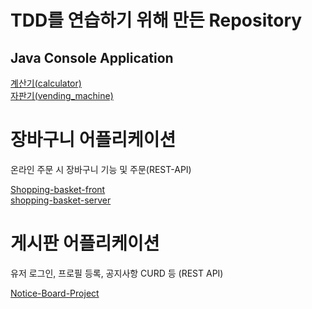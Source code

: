 # TDD를 연습하기 위해 만든 Repository

## Java Console Application
[계산기(calculator)](https://github.com/jk05018/java-calculator/tree/jk05018)<br>
[자판기(vending_machine)](https://github.com/jk05018/TDD/tree/main/vending_machine_tdd)<br>

# 장바구니 어플리케이션 

온라인 주문 시 장바구니 기능 및 주문(REST-API)

[Shopping-basket-front](https://github.com/jk05018/shopping-basket-front)<br>
[shopping-basket-server](https://github.com/jk05018/Shopping-basket-server)<br>


# 게시판 어플리케이션

유저 로그인, 프로필 등록, 공지사항 CURD 등 (REST API)

[Notice-Board-Project](https://github.com/jk05018/NoticeBoard)<br>
